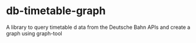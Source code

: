 # db-timetable-graph
A library to query timetable d ata from the Deutsche Bahn APIs and create a graph using graph-tool
